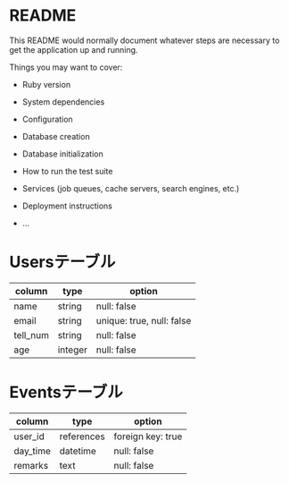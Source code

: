 # README

This README would normally document whatever steps are necessary to get the
application up and running.

Things you may want to cover:

* Ruby version

* System dependencies

* Configuration

* Database creation

* Database initialization

* How to run the test suite

* Services (job queues, cache servers, search engines, etc.)

* Deployment instructions

* ...


# Usersテーブル

|  column    |  type  |    option   |
|------------|--------|-------------|
| name       | string     | null: false |
| email      | string     | unique: true, null: false |
| tell_num  | string     | null: false |
| age        | integer    | null: false |

# Eventsテーブル

|  column    |  type  |    option   |
|------------|--------|-------------|
| user_id    | references | foreign key: true |
| day_time   | datetime   | null: false |
| remarks    | text       | null: false |
